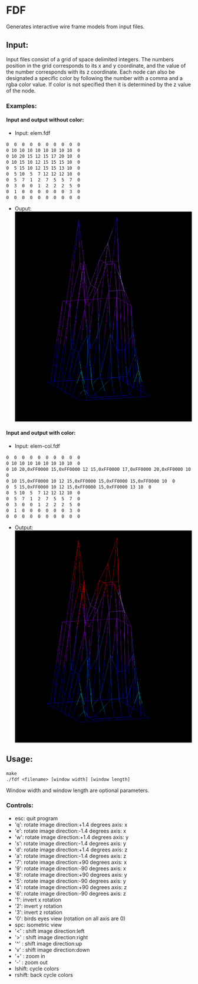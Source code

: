 # FDF

Generates interactive wire frame models from input files.

## Input:
Input files consist of a grid of space delimited integers. The numbers position in the grid corresponds to its x and y coordinate, and the value of the number corresponds with its z coordinate. Each node can also be designated a specific color by following the number with a comma and a rgba color value. If color is not specified then it is determined by the z value of the node.

### Examples:
#### Input and output without color:
* Input: elem.fdf
```
0  0  0  0  0  0  0  0  0  0
0 10 10 10 10 10 10 10 10  0
0 10 20 15 12 15 17 20 10  0
0 10 15 10 12 15 15 15 10  0
0  5 15 10 12 15 15 13 10  0
0  5 10  5  7 12 12 12 10  0
0  5  7  1  2  7  5  5  7  0
0  3  0  0  1  2  2  2  5  0
0  1  0  0  0  0  0  0  3  0
0  0  0  0  0  0  0  0  0  0
```
* Ouput:
![elem.png](images/elem.png)


#### Input and output with color:
* Input: elem-col.fdf
```
0  0  0  0  0  0  0  0  0  0
0 10 10 10 10 10 10 10 10  0
0 10 20,0xFF0000 15,0xFF0000 12 15,0xFF0000 17,0xFF0000 20,0xFF0000 10  0
0 10 15,0xFF0000 10 12 15,0xFF0000 15,0xFF0000 15,0xFF0000 10  0
0  5 15,0xFF0000 10 12 15,0xFF0000 15,0xFF0000 13 10  0
0  5 10  5  7 12 12 12 10  0
0  5  7  1  2  7  5  5  7  0
0  3  0  0  1  2  2  2  5  0
0  1  0  0  0  0  0  0  3  0
0  0  0  0  0  0  0  0  0  0
```

* Output:
![elem-col.png](images/elem-col.png)

## Usage:
```
make
./fdf <filename> [window width] [window length]
```
Window width and window length are optional parameters.

### Controls:
* esc:	quit program
* 'q':	rotate image direction:+1.4 degrees axis: x
* 'e':	rotate image direction:-1.4 degrees axis: x
* 'w':	rotate image direction:+1.4 degrees axis: y
* 's':	rotate image direction:-1.4 degrees axis: y
* 'd':	rotate image direction:+1.4 degrees axis: z
* 'a':	rotate image direction:-1.4 degrees axis: z
* '7':	rotate image direction:+90 degrees axis: x
* '9':	rotate image direction:-90 degrees axis: x
* '8':	rotate image direction:+90 degrees axis: y
* '5':	rotate image direction:-90 degrees axis: y
* '4':	rotate image direction:+90 degrees axis: z
* '6':	rotate image direction:-90 degrees axis: z
* '1':	invert x rotation
* '2':	invert y rotation
* '3':	invert z rotation
* '0':	birds eyes view (rotation on all axis are 0)
* spc:	isometric view
*  '<' :	shift  image direction:left
*  '>' :	shift  image direction:right
*  '^' :	shift  image direction:up
*  'v' :	shift  image direction:down
*  '+' :	zoom in
*  '-' :	zoom out
* lshift:	cycle colors
* rshift:	back cycle colors